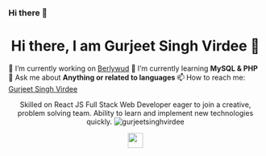 ### Hi there 👋

<!--
**gurjeetsinghvirdee/gurjeetsinghvirdee** is a ✨ _special_ ✨ repository because its `README.md` (this file) appears on your GitHub profile.

Here are some ideas to get you started:

- 🔭 I’m currently working on ...
- 🌱 I’m currently learning ...
- 👯 I’m looking to collaborate on ...
- 🤔 I’m looking for help with ...
- 💬 Ask me about ...
- 📫 How to reach me: ...
- 😄 Pronouns: ...
- ⚡ Fun fact: ...
-->

<h1 align="center">Hi there, I am Gurjeet Singh Virdee 👋</h1>
  🔭 I’m currently working on <a href="https://github.com/gurjeetsinghvirdee/Berlywud" target="_blank">Berlywud</a>
  🌱 I’m currently learning <strong>MySQL & PHP</strong>
  💬 Ask me about <strong> Anything or related to languages </strong>
  📫 How to reach me: <a href="https://www.linkedin.com/in/gurjeet-singh-virdee-25a476199/" target="_blank">Gurjeet Singh Virdee</a>
  
  <p align="center">
    Skilled on React JS Full Stack Web Developer eager to join a creative, problem solving team. Ability to learn and implement new technologies quickly.
    <img src="https://github-readme-stats.vercel.app/api?username=gurjeetsinghvirdee&show_icons=true" alt="gurjeetsinghvirdee">
  </p>
  
  <p align="center">
    <a src="https://www.linkedin.com/in/gurjeet-singh-virdee-25a476199/" target="_blank"><img src="https://cdn.jsdelivr.net/npm/simple-icons@3.0.1/icons/linkedin.svg"               height="30" width="30"></a>
  </p>
  
